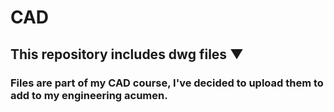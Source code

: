 # CAD
## This repository includes dwg files ▼
### Files are part of my CAD course, I've decided to upload them to add to my engineering acumen.
